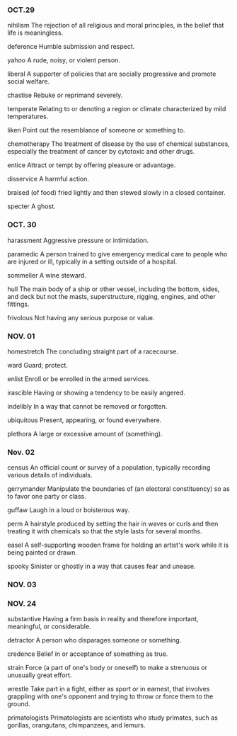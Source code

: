 ### OCT.29

nihilism
The rejection of all religious and moral principles, in the belief that life is meaningless.

deference
Humble submission and respect.

yahoo
A rude, noisy, or violent person.

liberal
A supporter of policies that are socially progressive and promote social welfare.

chastise
Rebuke or reprimand severely.

temperate
Relating to or denoting a region or climate characterized by mild temperatures.

liken
Point out the resemblance of someone or something to.

chemotherapy
The treatment of disease by the use of chemical substances, especially the treatment of cancer by cytotoxic and other drugs.

entice
Attract or tempt by offering pleasure or advantage.

disservice
A harmful action.

braised
(of food) fried lightly and then stewed slowly in a closed container.

specter
A ghost.

### OCT. 30

harassment
Aggressive pressure or intimidation.

paramedic
A person trained to give emergency medical care to people who are injured or ill, typically in a setting outside of a hospital.

sommelier
A wine steward.

hull
The main body of a ship or other vessel, including the bottom, sides, and deck but not the masts, superstructure, rigging, engines, and other fittings.

frivolous
Not having any serious purpose or value.

### NOV. 01

homestretch
The concluding straight part of a racecourse.

ward
Guard; protect.

enlist
Enroll or be enrolled in the armed services.

irascible
Having or showing a tendency to be easily angered.

indelibly
In a way that cannot be removed or forgotten.

ubiquitous
Present, appearing, or found everywhere.

plethora
A large or excessive amount of (something).

### Nov. 02

census
An official count or survey of a population, typically recording various details of individuals.

gerrymander
Manipulate the boundaries of (an electoral constituency) so as to favor one party or class.

guffaw
Laugh in a loud or boisterous way.

perm
A hairstyle produced by setting the hair in waves or curls and then treating it with chemicals so that the style lasts for several months.

easel
A self-supporting wooden frame for holding an artist's work while it is being painted or drawn.

spooky
Sinister or ghostly in a way that causes fear and unease.


### NOV. 03



### NOV. 24

substantive
Having a firm basis in reality and therefore important, meaningful, or considerable.

detractor
A person who disparages someone or something.

credence
Belief in or acceptance of something as true.

strain
Force (a part of one's body or oneself) to make a strenuous or unusually great effort.

wrestle
Take part in a fight, either as sport or in earnest, that involves grappling with one's opponent and trying to throw or force them to the ground.

primatologists
Primatologists are scientists who study primates, such as gorillas, orangutans, chimpanzees, and lemurs.

